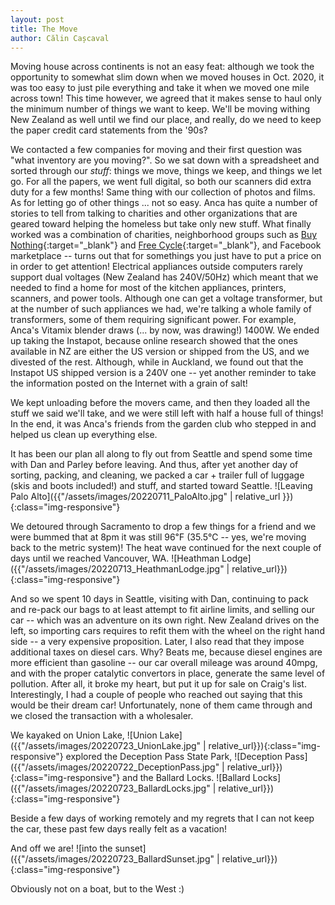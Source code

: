 ```yaml
---
layout: post
title: The Move
author: Călin Cașcaval
---
```


Moving house across continents is not an easy feat: although we took the opportunity
to somewhat slim down when we moved houses in Oct. 2020, it was too easy to just
pile everything and take it when we moved one mile across town! This time however, we
agreed that it makes sense to haul only the minimum number of things we want to
keep. We'll be moving withing New Zealand as well until we find our place, and
really, do we need to keep the paper credit card statements from the '90s?

We contacted a few companies for moving and their first question was "what inventory
are you moving?". So we sat down with a spreadsheet and sorted through our _stuff_:
things we move, things we keep, and things we let go. For all the papers, we went
full digital, so both our scanners did extra duty for a few months! Same thing with
our collection of photos and films. As for letting go of other things ... not so
easy. Anca has quite a number of stories to tell from talking to charities and other
organizations that are geared toward helping the homeless but take only new stuff.
What finally worked was a combination of charities, neighborhood groups such as [Buy
Nothing](https://www.facebook.com/BuyNothingProject/){:target="_blank"} and [Free
Cycle](https://www.freecycle.org/town/PaloAltoCA){:target="_blank"}, and Facebook
marketplace -- turns out that for somethings you just have to put a price on in
order to get attention! Electrical appliances outside computers rarely support dual
voltages (New Zealand has 240V/50Hz) which meant that we needed to find a home for
most of the kitchen appliances, printers, scanners, and power tools. Although one
can get a voltage transformer, but at the number of such appliances we had, we're
talking a whole family of transformers, some of them requiring significant power.
For example, Anca's Vitamix blender draws (... by now, was drawing!) 1400W. We ended
up taking the Instapot, because online research showed that the ones available in NZ
are either the US version or shipped from the US, and we divested of the rest.
Although, while in Auckland, we found out that the Instapot US shipped version is a
240V one -- yet another reminder to take the information posted on the Internet with
a grain of salt!

We kept unloading before the movers came, and then they loaded all the stuff we said
we'll take, and we were still left with half a house full of things! In the end, it
was Anca's friends from the garden club who stepped in and helped us clean up
everything else.

It has been our plan all along to fly out from Seattle and spend some time with Dan
and Parley before leaving. And thus, after yet another day of sorting, packing, and
cleaning, we packed a car + trailer full of luggage (skis and boots included!) and
stuff, and started toward Seattle. 
![Leaving Palo Alto]({{"/assets/images/20220711_PaloAlto.jpg" | relative_url }}){:class="img-responsive"}

We detoured through Sacramento to drop a few things for a friend and we were bummed
that at 8pm it was still 96℉ (35.5℃ -- yes, we're moving back to the metric system)!
The heat wave continued for the next couple of days until we reached Vancouver, WA.
![Heathman Lodge]({{"/assets/images/20220713_HeathmanLodge.jpg" | relative_url}}){:class="img-responsive"}

And so we spent 10 days in Seattle, visiting with Dan, continuing to pack and
re-pack our bags to at least attempt to fit airline limits, and selling our car --
which was an adventure on its own right. New Zealand drives on the left, so
importing cars requires to refit them with the wheel on the right hand side -- a
very expensive proposition. Later, I also read that they impose additional taxes on
diesel cars. Why? Beats me, because diesel engines are more efficient than gasoline
-- our car overall mileage was around 40mpg, and with the proper catalytic
convertors in place, generate the same level of pollution. After all, it broke my
heart, but put it up for sale on Craig's list. Interestingly, I had a couple of
people who reached out saying that this would be their dream car! Unfortunately,
none of them came through and we closed the transaction with a wholesaler.

We kayaked on Union Lake, 
![Union Lake]({{"/assets/images/20220723_UnionLake.jpg" | relative_url}}){:class="img-responsive"} explored the
Deception Pass State Park, 
![Deception Pass]({{"/assets/images/20220722_DeceptionPass.jpg"  | relative_url}}){:class="img-responsive"} and the
Ballard Locks. 
![Ballard Locks]({{"/assets/images/20220723_BallardLocks.jpg" | relative_url}}){:class="img-responsive"}

Beside a few days of working remotely and my regrets that I can not keep the car, these past few days really felt as a vacation!

And off we are!
![into the sunset]({{"/assets/images/20220723_BallardSunset.jpg" | relative_url}}){:class="img-responsive"}

Obviously not on a boat, but to the West :)
